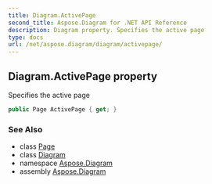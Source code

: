 ```yaml
---
title: Diagram.ActivePage
second_title: Aspose.Diagram for .NET API Reference
description: Diagram property. Specifies the active page
type: docs
url: /net/aspose.diagram/diagram/activepage/
---
```

## Diagram.ActivePage property

Specifies the active page

```csharp
public Page ActivePage { get; }
```

### See Also

* class [Page](../../page/)
* class [Diagram](../)
* namespace [Aspose.Diagram](../../diagram/)
* assembly [Aspose.Diagram](../../../)


